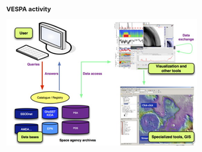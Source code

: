 ### VESPA activity

<div class="row">
<a href="slides/images/Architecture_v3Pt.jpg" data-lightbox="image-1">
 <img src="slides/images/Architecture_v3Pt.jpg">
</a>
</div>
